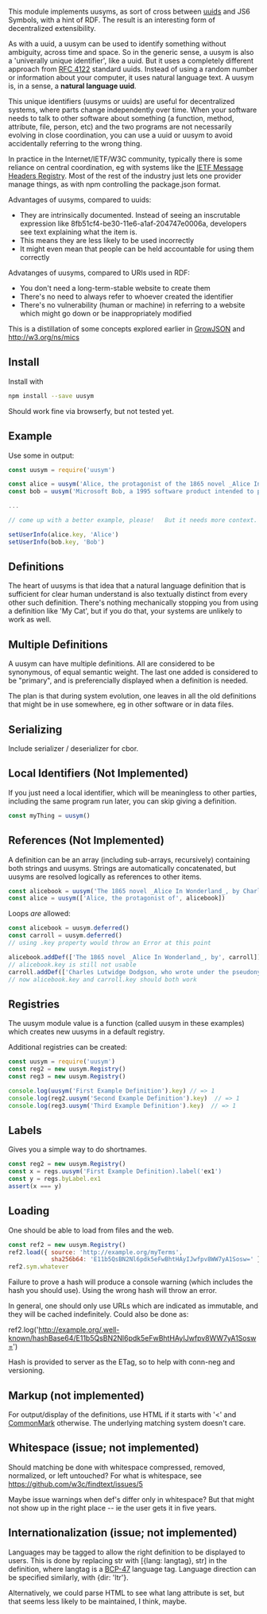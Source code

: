 This module implements uusyms, as sort of cross between [uuids](https://en.wikipedia.org/wiki/Universally_unique_identifier) and JS6 Symbols, with a hint of RDF.  The result is an interesting form of decentralized extensibility.

As with a uuid, a uusym can be used to identify something without ambiguity, across time and space.  So in the generic sense, a uusym is also a 'univerally unique identifier', like a uuid.  But it uses a completely different approach from [RFC 4122](https://tools.ietf.org/html/rfc4122) standard uuids.  Instead of using a random number or information about your computer, it uses natural language text.    A uusym is, in a sense, a **natural language uuid**.

This unique identifiers (uusyms or uuids) are useful for decentralized systems, where parts change independently over time. When your software needs to talk to other software about something (a function, method, attribute, file, person, etc) and the two programs are not necessarily evolving in close coordination, you can use a uuid or uusym to avoid accidentally referring to the wrong thing.

In practice in the Internet/IETF/W3C community, typically there is some reliance on central coordination, eg with systems like the [IETF Message Headers Registry](http://www.iana.org/assignments/message-headers/message-headers.xhtml).   Most of the rest of the industry just lets one provider manage things, as with npm controlling the package.json format.

Advantages of uusyms, compared to uuids:

* They are intrinsically documented.  Instead of seeing an inscrutable expression like 8fb51cf4-be30-11e6-a1af-204747e0006a, developers see text explaining what the item is.
* This means they are less likely to be used incorrectly
* It might even mean that people can be held accountable for using them correctly

Advatanges of uusyms, compared to URIs used in RDF:

* You don't need a long-term-stable website to create them
* There's no need to always refer to whoever created the identifier
* There's no vulnerability (human or machine) in referring to a website which might go down or be inappropriately modified


This is a distillation of some concepts explored earlier in [GrowJSON](https://decentralyze.com/2014/06/30/growjson/) and http://w3.org/ns/mics

## Install

Install with
```sh
npm install --save uusym
```

Should work fine via browserfy, but not tested yet.

## Example

Use some in output:


```js
const uusym = require('uusym')

const alice = uusym('Alice, the protagonist of the 1865 novel _Alice In Wonderland_, by Lewis Carroll.')
const bob = uusym('Microsoft Bob, a 1995 software product intended to provide a more user-friendly interface to Microsoft Windows.')

...

// come up with a better example, please!   But it needs more context.

setUserInfo(alice.key, 'Alice')
setUserInfo(bob.key, 'Bob')
```

## Definitions

The heart of uusyms is that idea that a natural language definition
that is sufficient for clear human understand is also textually
distinct from every other such definition.  There's nothing
mechanically stopping you from using a definition like 'My Cat', but
if you do that, your systems are unlikely to work as well.

## Multiple Definitions

A uusym can have multiple definitions.  All are considered to be
synonymous, of equal semantic weight.  The last one added is
considered to be "primary", and is preferencially displayed when a
definition is needed.

The plan is that during system evolution, one leaves in all the old
definitions that might be in use somewhere, eg in other software or in
data files.

## Serializing

Include serializer / deserializer for cbor.

## Local Identifiers (Not Implemented)

If you just need a local identifier, which will be meaningless to
other parties, including the same program run later, you can skip
giving a definition.


```js
const myThing = uusym()
```

## References (Not Implemented)

A definition can be an array (including sub-arrays, recursively)
containing both strings and uusyms.  Strings are automatically
concatenated, but uusyms are resolved logically as references to other
items.

```js
const alicebook = uusym('The 1865 novel _Alice In Wonderland_, by Charles Lutwidge Dodgson, writing under the pseudonym Lewis Carroll')
const alice = uusym(['Alice, the protagonist of', alicebook])
```

Loops _are_ allowed:


```js
const alicebook = uusym.deferred()
const carroll = uusym.deferred()
// using .key property would throw an Error at this point

alicebook.addDef(['The 1865 novel _Alice In Wonderland_, by', carroll])
// alicebook.key is still not usable
carroll.addDef(['Charles Lutwidge Dodgson, who wrote under the pseudonym Lewis Carroll, famous author of', alicebook])
// now alicebook.key and carroll.key should both work
```

## Registries

The uusym module value is a function (called uusym in these examples)
which creates new uusyms in a default registry.

Additional registries can be created:

```js
const uusym = require('uusym')
const reg2 = new uusym.Registry()
const reg3 = new uusym.Registry()

console.log(uusym('First Example Definition').key) // => 1
console.log(reg2.uusym('Second Example Definition').key)  // => 1
console.log(reg3.uusym('Third Example Definition').key)  // => 1
```

## Labels

Gives you a simple way to do shortnames.

```js
const reg2 = new uusym.Registry()
const x = regs.uusym('First Example Definition).label('ex1')
const y = regs.byLabel.ex1
assert(x === y)
```

## Loading

One should be able to load from files and the web.

```js
const ref2 = new uusym.Registry()
ref2.load({ source: 'http://example.org/myTerms',
            sha256b64: 'E11b5QsBN2Nl6pdk5eFwBhtHAyIJwfpv8WW7yA1Sosw=' })
ref2.sym.whatever  
```

Failure to prove a hash will produce a console warning (which includes the hash you should use).   Using the wrong hash will throw an error.

In general, one should only use URLs which are indicated as immutable, and they will be cached indefinitely.  Could also be done as:

ref2.log('http://example.org/.well-known/hashBase64/E11b5QsBN2Nl6pdk5eFwBhtHAyIJwfpv8WW7yA1Sosw=')

Hash is provided to server as the ETag, so to help with conn-neg and versioning.

## Markup (not implemented)

For output/display of the definitions, use HTML if it starts with '<'
and [CommonMark](http://commonmark.org/) otherwise.  The underlying matching system doesn't
care.

## Whitespace (issue; not implemented)

Should matching be done with whitespace compressed, removed,
normalized, or left untouched?  For what is whitespace, see
https://github.com/w3c/findtext/issues/5

Maybe issue warnings when def's differ only in whitespace?  But that
might not show up in the right place -- ie the user gets it in five
years.

## Internationalization (issue; not implemented)

Languages may be tagged to allow the right definition to be displayed
to users.  This is done by replacing str with [{lang: langtag}, str]
in the definition, where langtag is a [BCP-47](https://tools.ietf.org/html/bcp47) language tag.  Language
direction can be specified similarly, with {dir: 'ltr'}.

Alternatively, we could parse HTML to see what lang attribute is set,
but that seems less likely to be maintained, I think, maybe.


[uuid]: https://en.wikipedia.org/wiki/Universally_unique_identifier
[RFC 4122]: https://tools.ietf.org/html/rfc4122
[1]: http://www.iana.org/assignments/message-headers/message-headers.xhtml
[GrowJSON]: https://decentralyze.com/2014/06/30/growjson/
[BCP-47]: https://tools.ietf.org/html/bcp47
[CommonMark]: http://commonmark.org/